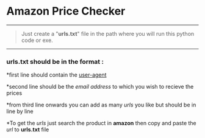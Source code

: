 # Amazon Price Checker
---
> Just create a "**urls.txt**" file in the path where you will run this python code or exe.
---
### **urls.txt** should be in the format :
*first line should contain the [user-agent](https://www.whatismybrowser.com/detect/what-is-my-user-agent)    	

*second line should be the _email address_ to which you wish to recieve the prices

*from third line onwards you can add as many _urls_ you like but should be in line by line

*To get the _urls_ just search the product in **amazon** then copy and paste the _url_ to **urls.txt** file
